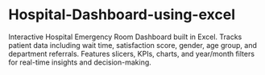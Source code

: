 # Hospital-Dashboard-using-excel
Interactive Hospital Emergency Room Dashboard built in Excel. Tracks patient data including wait time, satisfaction score, gender, age group, and department referrals. Features slicers, KPIs, charts, and year/month filters for real-time insights and decision-making.

